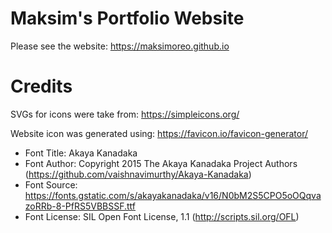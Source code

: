 # Maksim's Portfolio Website

Please see the website: https://maksimoreo.github.io

# Credits

SVGs for icons were take from: https://simpleicons.org/

Website icon was generated using: https://favicon.io/favicon-generator/

- Font Title: Akaya Kanadaka
- Font Author: Copyright 2015 The Akaya Kanadaka Project Authors (https://github.com/vaishnavimurthy/Akaya-Kanadaka)
- Font Source: https://fonts.gstatic.com/s/akayakanadaka/v16/N0bM2S5CPO5oOQqvazoRRb-8-PfRS5VBBSSF.ttf
- Font License: SIL Open Font License, 1.1 (http://scripts.sil.org/OFL)
